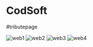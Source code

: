 # CodSoft
#tributepage
 
![web1](https://github.com/Deepak2k4/CodSoft/assets/154690787/5e75935f-f6ea-4078-8126-23820bd5f73b)
![web2](https://github.com/Deepak2k4/CodSoft/assets/154690787/64623f2c-610b-4d2b-afaf-5b621f755462)
![web3](https://github.com/Deepak2k4/CodSoft/assets/154690787/7dd8ef7c-5824-43c8-a4e1-e95beaa22066)
![web4](https://github.com/Deepak2k4/CodSoft/assets/154690787/ea12ca6b-dbcd-4579-963d-e6b5203760c0)
